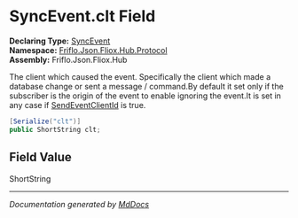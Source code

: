 ﻿<!--  
  <auto-generated>   
    The contents of this file were generated by a tool.  
    Changes to this file may be list if the file is regenerated  
  </auto-generated>   
-->

# SyncEvent.clt Field

**Declaring Type:** [SyncEvent](../index.md)  
**Namespace:** [Friflo.Json.Fliox.Hub.Protocol](../../index.md)  
**Assembly:** Friflo.Json.Fliox.Hub

The client which caused the event. Specifically the client which made a database change or sent a message \/ command.By default it set only if the subscriber is the origin of the event to enable ignoring the event.It is set in any case if [SendEventClientId](../../../Host/Event/EventDispatcher/properties/SendEventClientId.md) is true.

```csharp
[Serialize("clt")]
public ShortString clt;
```

## Field Value

ShortString

___

*Documentation generated by [MdDocs](https://github.com/ap0llo/mddocs)*

